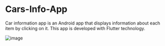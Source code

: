 # Cars-Info-App
Car information app is an Android app that displays information about each item by clicking on it. This app is developed with Flutter technology.

![image](https://user-images.githubusercontent.com/88787993/220143439-5573ef08-5826-4584-85b5-d53977bcd2f1.png)
